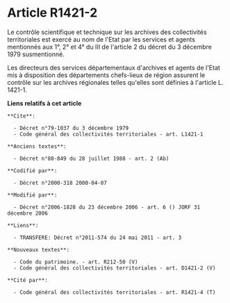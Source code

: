 # Article R1421-2

Le contrôle scientifique et technique sur les archives des collectivités territoriales est exercé au nom de l'Etat par les
services et agents mentionnés aux 1°, 2° et 4° du III de l'article 2 du décret du 3 décembre 1979 susmentionné. 

Les directeurs des services départementaux d'archives et agents de l'Etat mis à disposition des départements chefs-lieux de
région assurent le contrôle sur les archives régionales telles qu'elles sont définies à l'article L. 1421-1.

**Liens relatifs à cet article**

	**Cite**:

	  - Décret n°79-1037 du 3 décembre 1979
	  - Code général des collectivités territoriales - art. L1421-1

	**Anciens textes**:

	  - Décret n°88-849 du 28 juillet 1988 - art. 2 (Ab)

	**Codifié par**:

	  - Décret n°2000-318 2000-04-07

	**Modifié par**:

	  - Décret n°2006-1828 du 23 décembre 2006 - art. 6 () JORF 31 décembre 2006

	**Liens**:

	  - TRANSFERE: Décret n°2011-574 du 24 mai 2011 - art. 3

	**Nouveaux textes**:

	  - Code du patrimoine. - art. R212-50 (V)
	  - Code général des collectivités territoriales - art. D1421-2 (V)

	**Cité par**:

	  - Code général des collectivités territoriales - art. R1421-4 (T)
